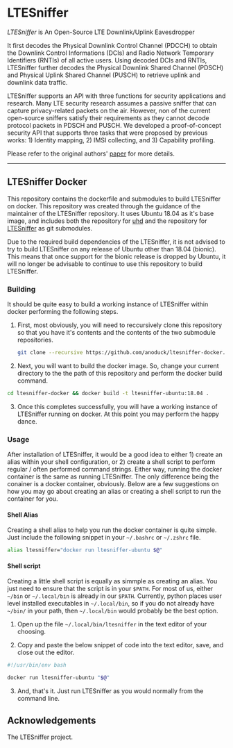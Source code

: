 LTESniffer
=================

*LTESniffer* is An Open-Source LTE Downlink/Uplink Eavesdropper

It first decodes the Physical Downlink Control Channel (PDCCH) to obtain the
Downlink Control Informations (DCIs) and Radio Network Temporary Identifiers
(RNTIs) of all active users. Using decoded DCIs and RNTIs, LTESniffer further
decodes the Physical Downlink Shared Channel (PDSCH) and Physical Uplink Shared
Channel (PUSCH) to retrieve uplink and downlink data traffic.

LTESniffer supports an API with three functions for security applications and
research. Many LTE security research assumes a passive sniffer that can capture
privacy-related packets on the air. However, non of the current open-source
sniffers satisfy their requirements as they cannot decode protocol packets in
PDSCH and PUSCH. We developed a proof-of-concept security API that supports
three tasks that were proposed by previous works: 1) Identity mapping, 2) IMSI
collecting, and 3) Capability profiling.

Please refer to the original authors' [paper](https://syssec.kaist.ac.kr/pub/2023/wisec2023_tuan.pdf)
for more details.

-----

LTESniffer Docker
-----------------

This repository contains the dockerfile and submodules to build LTESniffer on docker. This repository was
created through the guidance of the maintainer of the LTESniffer repository. It uses Ubuntu 18.04 as it's base
image, and includes both the repository for [uhd](https://github.com/EttusResearch/uhd) and the repository for
[LTESniffer](https://github.com/SysSec-KAIST/LTESniffer) as git submodules.

Due to the required build dependencies of the LTESniffer, it is not advised to try to build LTESniffer on any
release of Ubuntu other than 18.04 (bionic). This means that once support for the bionic release is dropped by
Ubuntu, it will no longer be advisable to continue to use this repository to build LTESniffer.

### Building

It should be quite easy to build a working instance of LTESniffer within docker performing the following
steps.

1. First, most obviously, you will need to reccursively clone this repository so that you have it's contents
   and the contents of the two submodule repositories.
   ```bash
   git clone --recursive https://github.com/anoduck/ltesniffer-docker.git
   ```
2. Next, you will want to build the docker image. So, change your current directory to the the path of this
   repository and perform the docker build command.
```bash
cd ltesniffer-docker && docker build -t ltesniffer-ubuntu:18.04 .
```
3. Once this completes successfully, you will have a working instance of LTESniffer running on docker. At this
   point you may perform the happy dance.

### Usage

After installation of LTESniffer, it would be a good idea to either 1) create an alias within your shell
configuration, or 2) create a shell script to perform regular / often performed command strings. Either way,
running the docker container is the same as running LTESniffer. The only difference being the conainer is a
docker container, obviously. Below are a few suggestions on how you may go about creating an alias or creating
a shell script to run the container for you.

#### Shell Alias

Creating a shell alias to help you run the docker container is quite simple. Just include the following
snippet in your `~/.bashrc` or `~/.zshrc` file.

```bash
alias ltesniffer="docker run ltesniffer-ubuntu $@"
```

#### Shell script

Creating a little shell script is equally as simmple as creating an alias. You just need to ensure that the
script is in your `$PATH`. For most of us, either `~/bin` or `~/.local/bin` is already in our `$PATH`. Currently,
python places user level installed executables in `~/.local/bin`, so if you do not already have `~/bin/` in
your path, then `~/.local/bin` would probably be the best option.

1. Open up the file `~/.local/bin/ltesniffer` in the text editor of your choosing.

2. Copy and paste the below snippet of code into the text editor, save, and close out the editor.

```bash
#!/usr/bin/env bash

docker run ltesniffer-ubuntu "$@"
```

3. And, that's it. Just run LTESniffer as you would normally from the command line. 

## Acknowledgements

The LTESniffer project.
